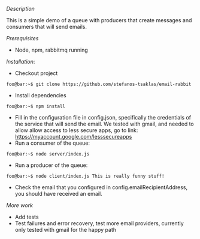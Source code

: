 *Description*

This is a simple demo of a queue with producers that create messages and consumers that will send emails.

*Prerequisites*

- Node, npm, rabbitmq running


*Installation*:


- Checkout project
```console
foo@bar:~$ git clone https://github.com/stefanos-tsaklas/email-rabbit
```
- Install dependencies
```console
foo@bar:~$ npm install
```

- Fill in the configuration file in config.json, specifically the credentials of the service that will send the email. We tested with gmail, and needed to allow allow access to less secure apps, go to link: https://myaccount.google.com/lesssecureapps 
- Run a consumer of the queue:
```console
foo@bar:~$ node server/index.js
```  
- Run a producer of the queue:
```console
foo@bar:~$ node client/index.js This is really funny stuff!
```  
 - Check the email that you configured in config.emailRecipientAddress, you should have received an email.


*More work*
- Add tests
- Test failures and error recovery, test more email providers, currently only tested with gmail for the happy path
